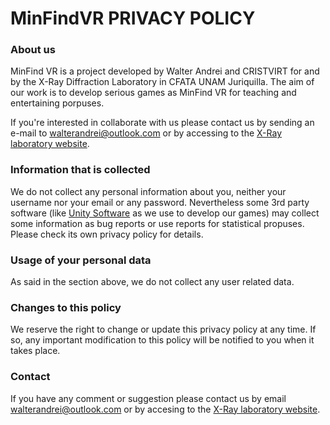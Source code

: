 # MinFindVR PRIVACY POLICY


### About us

MinFind VR is a project developed by Walter Andrei and CRISTVIRT for and by the X-Ray Diffraction Laboratory in CFATA UNAM Juriquilla. The aim of our work is to develop serious games as MinFind VR for teaching and entertaining porpuses.

If you're interested in collaborate with us please contact us by sending an e-mail to [walterandrei@outlook.com](mailto:walterandrei@outlook.com) or by accessing to the [X-Ray laboratory website](http://www.fata.unam.mx/servicios/difraccion_rayos_x/info).


### Information that is collected

We do not collect any personal information about you, neither your username nor your email or any password. Nevertheless some 3rd party software (like [Unity Software](https://unity.com/) as we use to develop our games) may collect some information as bug reports or use reports for statistical propuses. Please check its own privacy policy for details.


### Usage of your personal data

As said in the section above, we do not collect any user related data.


### Changes to this policy

We reserve the right to change or update this privacy policy at any time. If so, any important modification to this policy will be notified to you when it takes place.


### Contact

If you have any comment or suggestion please contact us by email [walterandrei@outlook.com](mailto:walterandrei@outlook.com) or by accesing to the [X-Ray laboratory website](http://www.fata.unam.mx/servicios/difraccion_rayos_x/info).
